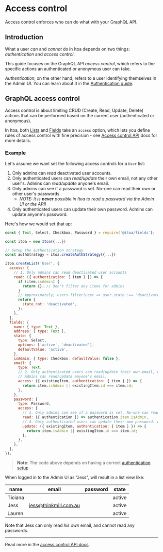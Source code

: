 <!--[meta]
section: guides
title: Access control
subSection: advanced
[meta]-->

# Access control

Access control enforces who can do what with your GraphQL API.

## Introduction

What a user *can* and *cannot* do in Itoa depends on two things: *authentication* and *access control*.

This guide focuses on the GraphQL API *access control*, which refers to the specific actions an authenticated or anonymous user can take.

*Authentication*, on the other hand, refers to a user identifying themselves in the Admin UI.
You can learn about it in the [Authentication guide](/docs/guides/authentication.md).

## GraphQL access control

Access control is about limiting CRUD (Create, Read, Update, Delete) actions that can be performed based on the current user (authenticated or anonymous).

In Itoa, both [Lists](/docs/api/create-list.md) and [Fields](/packages/fields/README.md) take an `access` option,
which lets you define rules of access control with fine precision - see [Access control API](/docs/api/access-control.md) docs for more details.

### Example

Let's assume we want set the following access controls for a `User` list:

1. Only admins can *read* deactivated user accounts.
2. Only authenticated users can *read/update* their own email, not any other user's. Admins can *read/update* anyone's email.
3. Only admins can see if a password is set. No-one can read their own or other
   user's passwords.
   * *NOTE: It is **never** possible in Itoa to read a password via the
     Admin UI or the API)*
4. Only authenticated users can update their own password. Admins can update
   anyone's password.

Here's how we would set that up:

```javascript
const { Text, Select, Checkbox, Password } = require('@itoa/fields');

const itoa = new Itoa({...})

// Setup the authentication strategy
const authStrategy = itoa.createAuthStrategy({...})

itoa.createList('User', {
  access: {
    // 1. Only admins can read deactivated user accounts
    read: ({ authentication: { item } }) => {
      if (item.isAdmin) {
        return {}; // Don't filter any items for admins
      }
      // Approximately; users.filter(user => user.state !== 'deactivated');
      return {
        state_not: 'deactivated',
      };
    },
  },
  fields: {
    name: { type: Text },
    address: { type: Text },
    state: {
      type: Select,
      options: ['active', 'deactivated'],
      defaultValue: 'active',
    },
    isAdmin: { type: Checkbox, defaultValue: false },
    email: {
      type: Text,
      // 2. Only authenticated users can read/update their own email, not any other user's.
      // Admins can read/update anyone's email.
      access: ({ existingItem, authentication: { item } }) => {
        return item.isAdmin || existingItem.id === item.id;
      },
    },
    password: {
      type: Password,
      access: {
        // 3. Only admins can see if a password is set. No-one can read their own or other user's passwords.
        read: ({ authentication }) => authentication.item.isAdmin,
        // 4. Only authenticated users can update their own password. Admins can update anyone's password.
        update: ({ existingItem, authentication: { item } }) => {
          return item.isAdmin || existingItem.id === item.id;
        },
      },
    },
  },
});
```

> **Note:** The code above depends on having a correct [authentication setup](/docs/guides/authentication.md)

When logged in to the Admin UI as "Jess", will result in a list view like:

| name    | email                 | password | state  |
| ------- | --------------------- | -------- | ------ |
| Ticiana |                       |          | active |
| Jess    | jess@thinkmill.com.au |          | active |
| Lauren  |                       |          | active |

Note that Jess can only read *his own* email, and cannot read any passwords.

---

Read more in the [access control API docs](/docs/api/access-control.md).
